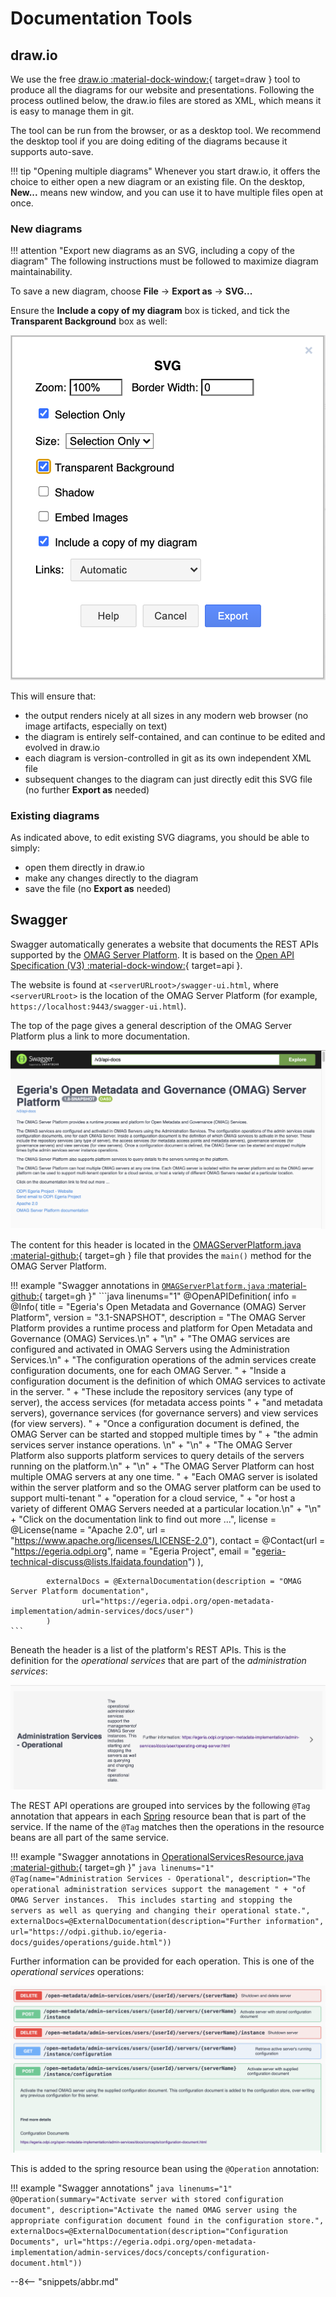 <!-- SPDX-License-Identifier: CC-BY-4.0 -->
<!-- Copyright Contributors to the Egeria project 2020. -->

# Documentation Tools

## draw.io

We use the free [draw.io :material-dock-window:](https://app.diagrams.net){ target=draw } tool to produce all the diagrams for our website and presentations. Following the process outlined below, the draw.io files are stored as XML, which means it is easy to manage them in git.

The tool can be run from the browser, or as a desktop tool. We recommend the desktop tool if you are doing editing of the diagrams because it supports auto-save.

!!! tip "Opening multiple diagrams"
    Whenever you start draw.io, it offers the choice to either open a new diagram or an existing file. On the desktop, **New...** means new window, and you can use it to have multiple files open at once.

### New diagrams

!!! attention "Export new diagrams as an SVG, including a copy of the diagram"
    The following instructions must be followed to maximize diagram maintainability.

To save a new diagram, choose **File** -> **Export as** -> **SVG...**

Ensure the **Include a copy of my diagram** box is ticked, and tick the **Transparent Background** box as well:

![Export properties](draw.io-export-properties.png)

This will ensure that:

- the output renders nicely at all sizes in any modern web browser (no image artifacts, especially on text)
- the diagram is entirely self-contained, and can continue to be edited and evolved in draw.io
- each diagram is version-controlled in git as its own independent XML file
- subsequent changes to the diagram can just directly edit this SVG file (no further **Export as** needed)

### Existing diagrams

As indicated above, to edit existing SVG diagrams, you should be able to simply:

- open them directly in draw.io
- make any changes directly to the diagram
- save the file (no **Export as** needed)

## Swagger

Swagger automatically generates a website that documents the REST APIs supported by the [OMAG Server Platform](/egeria-docs/concepts/omag-server-platform). It is based on the [Open API Specification (V3) :material-dock-window:](http://spec.openapis.org/oas/v3.0.3){ target=api }.

The website is found at `<serverURLroot>/swagger-ui.html`, where `<serverURLroot>` is the location of the OMAG Server Platform (for example, `https://localhost:9443/swagger-ui.html`).

The top of the page gives a general description of the OMAG Server Platform plus a link to more documentation.

![Swagger heading](swagger-ui-top.png)

The content for this header is located in the [OMAGServerPlatform.java :material-github:](https://github.com/odpi/egeria/blob/master/open-metadata-implementation/server-chassis/server-chassis-spring/src/main/java/org/odpi/openmetadata/serverchassis/springboot/OMAGServerPlatform.java){ target=gh } file that provides the `main()` method for the OMAG Server Platform.

!!! example "Swagger annotations in [`OMAGServerPlatform.java` :material-github:](https://github.com/odpi/egeria/blob/master/open-metadata-implementation/server-chassis/server-chassis-spring/src/main/java/org/odpi/openmetadata/serverchassis/springboot/OMAGServerPlatform.java){ target=gh }"
    ```java linenums="1"
    @OpenAPIDefinition(
            info = @Info(
                    title = "Egeria's Open Metadata and Governance (OMAG) Server Platform",
                    version = "3.1-SNAPSHOT",
                    description = "The OMAG Server Platform provides a runtime process and platform for Open Metadata and Governance (OMAG) Services.\n" +
                            "\n" +
                            "The OMAG services are configured and activated in OMAG Servers using the Administration Services.\n" +
                            "The configuration operations of the admin services create configuration documents, one for each OMAG Server.  " +
                            "Inside a configuration document is the definition of which OMAG services to activate in the server. " +
                            "These include the repository services (any type of server), the access services (for metadata access points " +
                            "and metadata servers), governance services (for governance servers) and view services (for view servers).  " +
                            "Once a configuration document is defined, the OMAG Server can be started and stopped multiple times by " +
                            "the admin services server instance operations.  \n" +
                            "\n" +
                            "The OMAG Server Platform also supports platform services to query details of the servers running on the platform.\n" +
                            "\n" +
                            "The OMAG Server Platform can host multiple OMAG servers at any one time. " +
                            "Each OMAG server is isolated within the server platform and so the OMAG server platform can be used to support multi-tenant " +
                            "operation for a cloud service, " +
                            "or host a variety of different OMAG Servers needed at a particular location.\n" +
                            "\n" +
                            "Click on the documentation link to find out more ...",
                    license = @License(name = "Apache 2.0", url = "https://www.apache.org/licenses/LICENSE-2.0"),
                    contact = @Contact(url = "https://egeria.odpi.org", name = "Egeria Project", email = "egeria-technical-discuss@lists.lfaidata.foundation")
            ),
    
            externalDocs = @ExternalDocumentation(description = "OMAG Server Platform documentation",
                    url="https://egeria.odpi.org/open-metadata-implementation/admin-services/docs/user")
            )    
    ```

Beneath the header is a list of the platform's REST APIs.  This is the definition for the
*operational services* that are part of the *administration services*:

![Swagger service](swagger-ui-service.png)

The REST API operations are grouped into services by the following `@Tag` annotation that appears in each [Spring](/egeria-docs/guides/developer/tools/runtime/#spring) resource bean that is part of the service. If the name of the `@Tag` matches then the operations in the resource beans are all part of the same service.

!!! example "Swagger annotations in [OperationalServicesResource.java :material-github:](https://github.com/odpi/egeria/blob/master/open-metadata-implementation/admin-services/admin-services-spring/src/main/java/org/odpi/openmetadata/adminservices/spring/OperationalServicesResource.java){ target=gh }"
    ```java linenums="1"
    @Tag(name="Administration Services - Operational",
         description="The operational administration services support the management " +
                     "of OMAG Server instances.  This includes starting and stopping the servers as well as querying and changing their operational state.",
         externalDocs=@ExternalDocumentation(description="Further information",
                                             url="https://odpi.github.io/egeria-docs/guides/operations/guide.html"))
    ```

Further information can be provided for each operation. This is one of the *operational services* operations:

![Swagger operation](swagger-ui-operation.png)

This is added to the spring resource bean using the `@Operation` annotation:

!!! example "Swagger annotations"
    ```java linenums="1"
    @Operation(summary="Activate server with stored configuration document",
               description="Activate the named OMAG server using the appropriate configuration document found in the configuration store.",
               externalDocs=@ExternalDocumentation(description="Configuration Documents",
               url="https://egeria.odpi.org/open-metadata-implementation/admin-services/docs/concepts/configuration-document.html"))
    ```

--8<-- "snippets/abbr.md"
